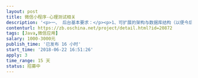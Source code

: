 ```yaml
---                
layout: post       
title: 微信小程序-心理测试相关           
description: '<p>一、 后台基本要求：</p><p>1、可扩展的架构与数据库结构（以便今后增加新功能）</p><p>2、后台管理功能。</p><p><br></p><p>二、 前台基本要求：</p><p>1、 主页、测试相关页、搜索页、用户页等已大概设计好，按相应模块交互开发。</p><p>2、 主页底部有个实物商城小模块，此模块点击可外链，商城不用开发。</p><p>3、 一个测试会有多个测试结果，当一个用户测试完成后，对用户选项进行计算后匹配相应测试结果页校验值，展示那个测试结果内容基于测试结果页校验值来匹配，测试结果页校验值为多种字段类型。</p><p><br></p><p>		更详细需求见附件，也可线上沟通，另会提供部分测试题便于开发，谢谢。</p>'     
contenturl: https://zb.oschina.net/project/detail.html?id=20872      
tags: [Java,微信应用]            
salary: 1000-3000元          
publish_time: '已发布 16 小时'         
start_time: '2018-06-22 16:51:26'           
apply: 3                   
time_range: 15 天              
status: 招募中                  
---                 
```

